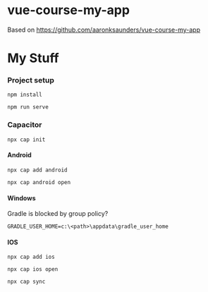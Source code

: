 
# vue-course-my-app
Based on https://github.com/aaronksaunders/vue-course-my-app

# My Stuff

### Project setup
```
npm install
```

```
npm run serve
```

### Capacitor
```
npx cap init
```

#### Android 
```
npx cap add android
```

```
npx cap android open
```
#### Windows
Gradle is blocked by group policy?  
```
GRADLE_USER_HOME=c:\<path>\appdata\gradle_user_home
```

#### IOS
```
npx cap add ios
```

```
npx cap ios open
```
```
npx cap sync
```
 


